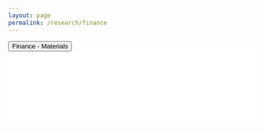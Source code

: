 ```yaml
---
layout: page
permalink: /research/finance
---
```


<style>
    ol.study {
        list-style: inside;
        padding-top: 0.0em;
    }
    .article-content-1 > ul, ol {
        margin-top: 0em;
        margin-left: 0px;
    }
    @media (min-width: 1200px) {
        .container {
            max-width: 1200px;
            padding: 0;
        }
    }
</style>


<section>
<div class="cw-content container-fluid">
    <div class="cyw-container">
        <div class="container">
            <div style="background-color:white;" class="container-fluid">
                <section class="row content" style="padding-bottom:100px">
                <section style="padding: 0px 0px; width:100%" class="content-wrapper">
                    <article>
                        <button class="accordion">Finance - Materials</button>
                        <div class="panel article-content-1 research-content">
                        </div>
                        <br/>
                    </article>
                    <br/>
                    <br/>
                </section>
            </section>
            </div>
        </div>
    </div>
</div>
</section>

<script type="text/javascript">
    var acc = document.getElementsByClassName("accordion");

    for (var i = 0; i < acc.length; i++) {
        acc[i].addEventListener("click", function () {
            this.classList.toggle("acc_active");
            var panel = this.nextElementSibling;
            if (panel.style.maxHeight) {
                panel.style.maxHeight = null;
            } else {
                panel.style.maxHeight = panel.scrollHeight + "px";
            }
        });
    }

    for (var i = 0; i < acc.length; i++) {
        acc[i].click();
    }
</script>


